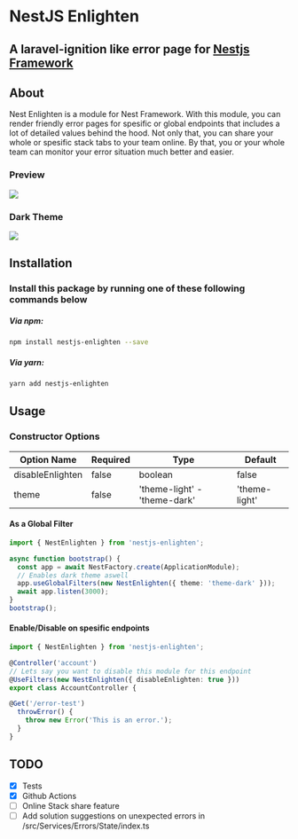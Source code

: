 
# NestJS Enlighten
## A laravel-ignition like error page for [Nestjs Framework](https://nestjs.com/)

## About
Nest Enlighten is a module for Nest Framework. With this module, you can render friendly error pages for spesific or global endpoints that includes a lot of detailed values behind the hood. Not only that, you can share your whole or spesific stack tabs to your team online. By that, you or your whole team can monitor your error situation much better and easier.

### Preview
<img src="https://user-images.githubusercontent.com/39852038/76228172-6e335980-6231-11ea-930c-ff833dce5b72.gif"/>

### Dark Theme
<img src="https://user-images.githubusercontent.com/39852038/76683608-82eb6500-6616-11ea-9591-64efbbf57bd3.png"/>

## Installation
### Install this package by running one of these following commands below

##### Via npm:
```bash
npm install nestjs-enlighten --save
```
##### Via yarn:
```bash
yarn add nestjs-enlighten
```

## Usage

### Constructor Options
| Option Name | Required | Type | Default |
| ------ | ------ | ------ | ------|
| disableEnlighten | false | boolean | false |
| theme | false | 'theme-light' - 'theme-dark' | 'theme-light' |

#### As a Global Filter
```typescript
import { NestEnlighten } from 'nestjs-enlighten';

async function bootstrap() {
  const app = await NestFactory.create(ApplicationModule);
  // Enables dark theme aswell
  app.useGlobalFilters(new NestEnlighten({ theme: 'theme-dark' }));
  await app.listen(3000);
}
bootstrap();
```

#### Enable/Disable on spesific endpoints
```typescript
import { NestEnlighten } from 'nestjs-enlighten';

@Controller('account')
// Lets say you want to disable this module for this endpoint
@UseFilters(new NestEnlighten({ disableEnlighten: true }))
export class AccountController {

@Get('/error-test')
  throwError() {
    throw new Error('This is an error.');
  }
}
```

## TODO
- [x] Tests
- [x] Github Actions
- [ ] Online Stack share feature
- [ ] Add solution suggestions on unexpected errors in /src/Services/Errors/State/index.ts
